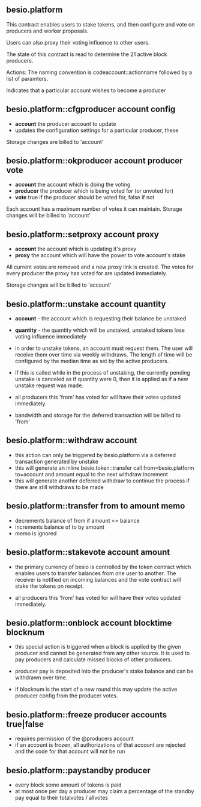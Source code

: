 besio.platform
----------

This contract enables users to stake tokens, and then configure and vote on producers and worker proposals. 

Users can also proxy their voting influence to other users.

The state of this contract is read to determine the 21 active block producers. 

Actions:
The naming convention is codeaccount::actionname followed by a list of paramters.

Indicates that a particular account wishes to become a producer
## besio.platform::cfgproducer    account config
   - **account** the producer account to update
   - updates the configuration settings for a particular producer, these

   Storage changes are billed to 'account'
   
## besio.platform::okproducer     account producer vote
   - **account** the account which is doing the voting
   - **producer** the producer which is being voted for (or unvoted for)
   - **vote** true if the producer should be voted for, false if not

   Each account has a maximum number of votes it can maintain. Storage changes will be billed to 'account'

## besio.platform::setproxy       account proxy
   - **account** the account which is updating it's proxy
   - **proxy** the account which will have the power to vote account's stake

   All current votes are removed and a new proxy link is created. The votes for every producer the proxy
   has voted for are updated immediately.

   Storage changes will be billed to 'account'

## besio.platform::unstake        account quantity 
   - **account** - the account which is requesting their balance be unstaked
   - **quantity** - the quantity which will be unstaked, unstaked tokens lose voting influence immediately

   - in order to unstake tokens, an account must request them. The user will receive them over
     time via weekly withdraws. The length of time will be configured by the median time as set by
     the active producers.

   - If this is called while in the process of unstaking, the currently pending unstake is canceled as if
     quantity were 0, then it is applied as if a new unstake request was made.

   - all producers this 'from' has voted for will have their votes updated immediately.

   - bandwidth and storage for the deferred transaction will be billed to 'from'

## besio.platform::withdraw account
   - this action can only be triggered by besio.platform via a deferred transaction generated by unstake
   - this will generate an inline besio.token::transfer call from=besio.platform to=account and amount equal to the next withdraw increment
   - this will generate another deferred withdraw to continue the process if there are still withdraws to be made


## besio.platform::transfer from to amount memo
   - decrements balance of from if amount <= balance
   - increments balance of to by amount
   - memo is ignored 

## besio.platform::stakevote account amount
   - the primary currency of besio is controlled by the token contract which enables users to transfer
     balances from one user to another. The receiver is notified on incoming balances and the vote contract
     will stake the tokens on receipt.

   - all producers this 'from' has voted for will have their votes updated immediately.


## besio.platform::onblock   account blocktime blocknum
   - this special action is triggered when a block is applied by the given producer and cannot be generated from
     any other source. It is used to pay producers and calculate missed blocks of other producers. 

   - producer pay is deposited into the producer's stake balance and can be withdrawn over time.

   - if blocknum is the start of a new round this may update the active producer config from the producer votes.

## besio.platform::freeze producer accounts true|false 
   - requires permission of the @producers account 
   - if an account is frozen, all authorizations of that account are rejected and the code for that account will not be run

## besio.platform::paystandby producer
   - every block some amount of tokens is paid 
   - at most once per day a producer may claim a percentage of the standby pay equal to their totalvotes / allvotes
